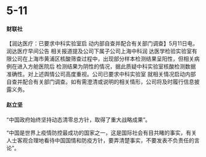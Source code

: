 # 5-11

#### &#x20;财联社

【润达医疗：已要求中科实验室启 动内部自查并配合有关部门调查】5月11日电，润达医疗早间公告 相关报道提及公司下属子公司上海中科润 达医学检验实验室有限公司在上海市黄浦区核酸筛查过程中，出现部分样本检测结果呈阳性，但相关病例在进入方舱医院后 检测结果为阴性的情况，据此质疑中科实验室核酸检测数据准确性。对上述舆情公司高度重视。公司已要求中科实验室 就相关情况启动内部自查并配合有关部门调查。如有需澄清或说明的相关情形，公司将及时履行信息披露义务。

#### 赵立坚

“中国政府始终坚持动态清零总方针，取得了重大战略成果”。

“中国是世界上疫情防控最成功的国家之一，这是国际社会有目共睹的事实，有关人士客观合理地看待中国国情和防疫方针，要弄清楚事实，不要发表不负责任的言论”。
